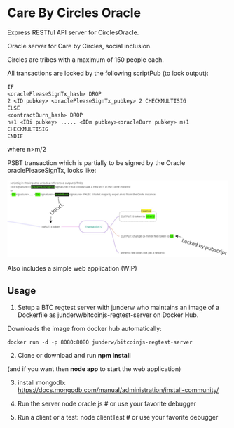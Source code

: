 # Care By Circles Oracle

Express RESTful API server for CirclesOracle.

Oracle server for Care by Circles, social inclusion.

Circles are tribes with a maximum of 150 people each.

All transactions are locked by the following scriptPub (to lock output):

```
IF
<oraclePleaseSignTx_hash> DROP
2 <ID pubkey> <oraclePleaseSignTx_pubkey> 2 CHECKMULTISIG
ELSE
<contractBurn_hash> DROP
n+1 <IDi pubkey> ..... <IDm pubkey><oracleBurn pubkey> m+1 CHECKMULTISIG
ENDIF
```
where n>m/2

PSBT transaction which is partially to be signed by the Oracle oraclePleaseSignTx, looks like:

![Alt text](READMEImages/ToBeSignedPSBT.jpg?raw=true "Transaction")


Also includes a simple web application (WIP)

## Usage ##
1. Setup a BTC regtest server with junderw who maintains an image of a Dockerfile as junderw/bitcoinjs-regtest-server on Docker Hub.

Downloads the image from docker hub automatically:
```
docker run -d -p 8080:8080 junderw/bitcoinjs-regtest-server
```

2. Clone or download and run **npm install** 

(and if you want then **node app** to start the web application)

3. install mongodb:
https://docs.mongodb.com/manual/administration/install-community/

4.  Run the server 
node oracle.js    # or use your favorite debugger

5. Run a client or a test:
node clientTest   # or use your favorite debugger